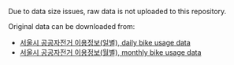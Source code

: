Due to data size issues, raw data is not uploaded to this repository.

Original data can be downloaded from:

- [서울시 공공자전거 이용정보(일별), daily bike usage data](https://data.seoul.go.kr/dataList/OA-15246/F/1/datasetView.do)
- [서울시 공공자전거 이용정보(월별), monthly bike usage data](https://data.seoul.go.kr/dataList/OA-15248/F/1/datasetView.do)
